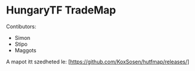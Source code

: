 # HungaryTF TradeMap

Contibutors:
  - Simon
  - Stipo
  - Maggots

A mapot itt szedheted le: [https://github.com/KoxSosen/hutfmap/releases/]
